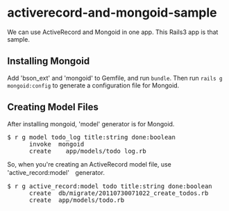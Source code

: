 
# activerecord-and-mongoid-sample

We can use ActiveRecord and Mongoid in one app.
This Rails3 app is that sample.


## Installing Mongoid

Add 'bson_ext' and 'mongoid' to Gemfile, and run `bundle`.
Then run `rails g mongoid:config` to generate a configuration file for Mongoid.


## Creating Model Files

After installing mongoid, 'model' generator is for Mongoid.

<pre>
$ r g model todo_log title:string done:boolean 
      invoke  mongoid
      create    app/models/todo_log.rb
</pre>

So, when you're creating an ActiveRecord model file, 
use 'active_record:model'　generator.

<pre>
$ r g active_record:model todo title:string done:boolean
      create  db/migrate/20110730071022_create_todos.rb
      create  app/models/todo.rb
</pre>
